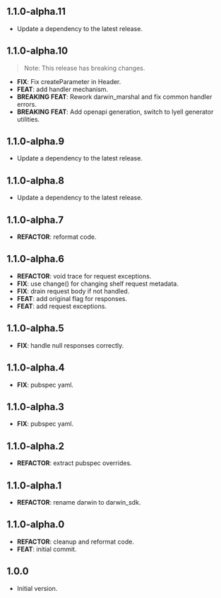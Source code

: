 ## 1.1.0-alpha.11

 - Update a dependency to the latest release.

## 1.1.0-alpha.10

> Note: This release has breaking changes.

 - **FIX**: Fix createParameter in Header.
 - **FEAT**: add handler mechanism.
 - **BREAKING** **FEAT**: Rework darwin_marshal and fix common handler errors.
 - **BREAKING** **FEAT**: Add openapi generation, switch to lyell generator utilities.

## 1.1.0-alpha.9

 - Update a dependency to the latest release.

## 1.1.0-alpha.8

 - Update a dependency to the latest release.

## 1.1.0-alpha.7

 - **REFACTOR**: reformat code.

## 1.1.0-alpha.6

 - **REFACTOR**: void trace for request exceptions.
 - **FIX**: use change() for changing shelf request metadata.
 - **FIX**: drain request body if not handled.
 - **FEAT**: add original flag for responses.
 - **FEAT**: add request exceptions.

## 1.1.0-alpha.5

 - **FIX**: handle null responses correctly.

## 1.1.0-alpha.4

 - **FIX**: pubspec yaml.

## 1.1.0-alpha.3

 - **FIX**: pubspec yaml.

## 1.1.0-alpha.2

 - **REFACTOR**: extract pubspec overrides.

## 1.1.0-alpha.1

 - **REFACTOR**: rename darwin to darwin_sdk.

## 1.1.0-alpha.0

 - **REFACTOR**: cleanup and reformat code.
 - **FEAT**: initial commit.

## 1.0.0

- Initial version.
